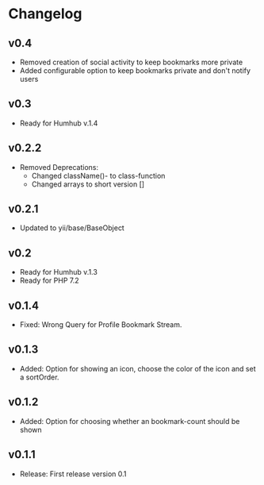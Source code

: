 Changelog
=========
v0.4
----------------------
- Removed creation of social activity to keep bookmarks more private
- Added configurable option to keep bookmarks private and don't notify users

v0.3
----------------------
- Ready for Humhub v.1.4
    
v0.2.2
----------------------
- Removed Deprecations:
    - Changed className()- to class-function
    - Changed arrays to short version []

v0.2.1
----------------------
- Updated to yii/base/BaseObject

v0.2
----------------------
- Ready for Humhub v.1.3
- Ready for PHP 7.2
  
v0.1.4
----------------------
- Fixed: Wrong Query for Profile Bookmark Stream.

v0.1.3
----------------------
- Added: Option for showing an icon, choose the color of the icon and set a sortOrder.

v0.1.2
----------------------
- Added: Option for choosing whether an bookmark-count should be shown

v0.1.1
----------------------
- Release: First release version 0.1

